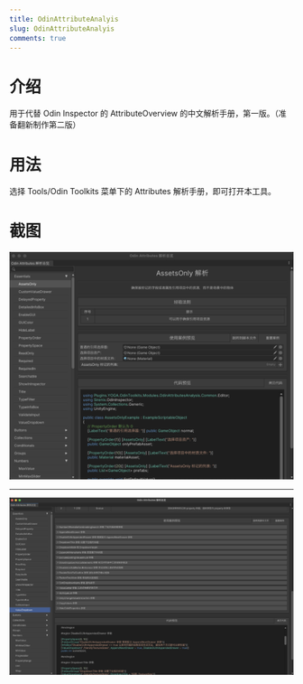 ```yaml
---
title: OdinAttributeAnalyis
slug: OdinAttributeAnalyis
comments: true
---
```


# 介绍

用于代替 Odin Inspector 的 AttributeOverview 的中文解析手册，第一版。（准备翻新制作第二版）

# 用法

选择 Tools/Odin Toolkits 菜单下的 Attributes 解析手册，即可打开本工具。

# 截图

![截图1](imgs/OdinAttributesOverviewScreenShot_1.png)

---

![截图2](imgs/OdinAttributesOverviewScreenShot_2.png)

